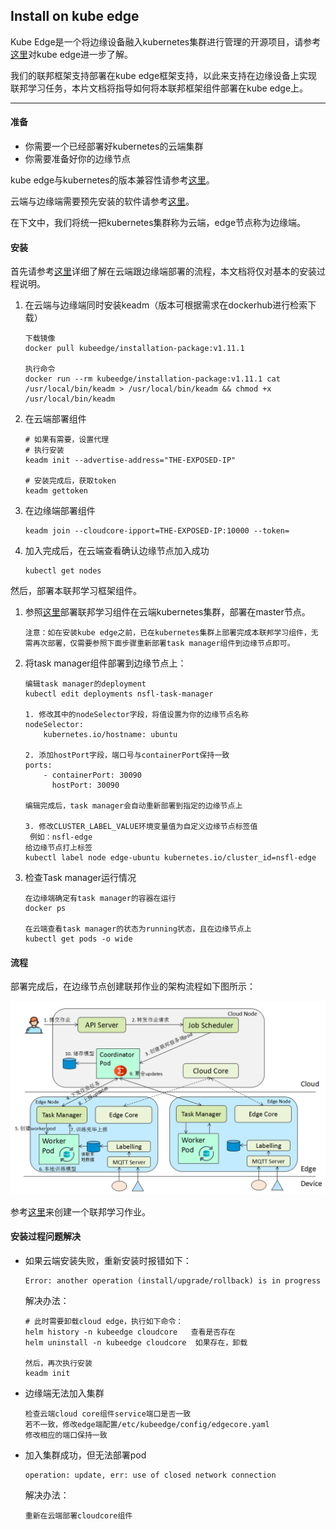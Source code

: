 ## Install on kube edge 

Kube Edge是一个将边缘设备融入kubernetes集群进行管理的开源项目，请参考[这里](https://github.com/kubeedge/kubeedge)对kube edge进一步了解。

我们的联邦框架支持部署在kube edge框架支持，以此来支持在边缘设备上实现联邦学习任务，本片文档将指导如何将本联邦框架组件部署在kube edge上。

------

#### 准备

- 你需要一个已经部署好kubernetes的云端集群
- 你需要准备好你的边缘节点

kube edge与kubernetes的版本兼容性请参考[这里](https://github.com/kubeedge/kubeedge#kubernetes-compatibility)。

云端与边缘端需要预先安装的软件请参考[这里](https://kubeedge.io/en/docs/)。

在下文中，我们将统一把kubernetes集群称为云端，edge节点称为边缘端。



#### 安装

首先请参考[这里](https://kubeedge.io/en/docs/setup/keadm/)详细了解在云端跟边缘端部署的流程，本文档将仅对基本的安装过程说明。

1. 在云端与边缘端同时安装keadm（版本可根据需求在dockerhub进行检索下载）

   ```
   下载镜像
   docker pull kubeedge/installation-package:v1.11.1
   
   执行命令
   docker run --rm kubeedge/installation-package:v1.11.1 cat /usr/local/bin/keadm > /usr/local/bin/keadm && chmod +x /usr/local/bin/keadm
   ```

2. 在云端部署组件

   ```
   # 如果有需要，设置代理
   # 执行安装
   keadm init --advertise-address="THE-EXPOSED-IP"
   
   # 安装完成后，获取token
   keadm gettoken
   ```

3. 在边缘端部署组件

   ```
   keadm join --cloudcore-ipport=THE-EXPOSED-IP:10000 --token=
   ```

4. 加入完成后，在云端查看确认边缘节点加入成功

   ```
   kubectl get nodes
   ```

   

然后，部署本联邦学习框架组件。

1. 参照[这里](https://github.com/neursafe/federated-learning/blob/main/docs/install.md)部署联邦学习组件在云端kubernetes集群，部署在master节点。

   ```
   注意：如在安装kube edge之前，已在kubernetes集群上部署完成本联邦学习组件，无需再次部署，仅需要参照下面步骤重新部署task manager组件到边缘节点即可。
   ```

2. 将task manager组件部署到边缘节点上：

   ```
   编辑task manager的deployment
   kubectl edit deployments nsfl-task-manager
   
   1. 修改其中的nodeSelector字段，将值设置为你的边缘节点名称
   nodeSelector:
       kubernetes.io/hostname: ubuntu
   
   2. 添加hostPort字段，端口号与containerPort保持一致
   ports:
       - containerPort: 30090
         hostPort: 30090
   
   编辑完成后，task manager会自动重新部署到指定的边缘节点上
   
   3. 修改CLUSTER_LABEL_VALUE环境变量值为自定义边缘节点标签值
   	例如：nsfl-edge
   给边缘节点打上标签
   kubectl label node edge-ubuntu kubernetes.io/cluster_id=nsfl-edge
   ```

3. 检查Task manager运行情况

   ```
   在边缘端确定有task manager的容器在运行
   docker ps
   
   在云端查看task manager的状态为running状态，且在边缘节点上
   kubectl get pods -o wide
   ```

   

#### 流程

部署完成后，在边缘节点创建联邦作业的架构流程如下图所示：

![](./fl_process.png)

参考[这里](https://github.com/neursafe/federated-learning/blob/main/docs/cluster_deploy.md#deployment-verification)来创建一个联邦学习作业。



#### 安装过程问题解决

- 如果云端安装失败，重新安装时报错如下：

  ```
  Error: another operation (install/upgrade/rollback) is in progress
  ```

  解决办法：

  ```
  # 此时需要卸载cloud edge，执行如下命令：
  helm history -n kubeedge cloudcore   查看是否存在
  helm uninstall -n kubeedge cloudcore  如果存在，卸载
  
  然后，再次执行安装
  keadm init
  ```

- 边缘端无法加入集群

  ```
  检查云端cloud core组件service端口是否一致
  若不一致，修改edge端配置/etc/kubeedge/config/edgecore.yaml
  修改相应的端口保持一致
  ```

- 加入集群成功，但无法部署pod

  ```
  operation: update, err: use of closed network connection
  ```

  解决办法：

  ```
  重新在云端部署cloudcore组件
  ```

  

